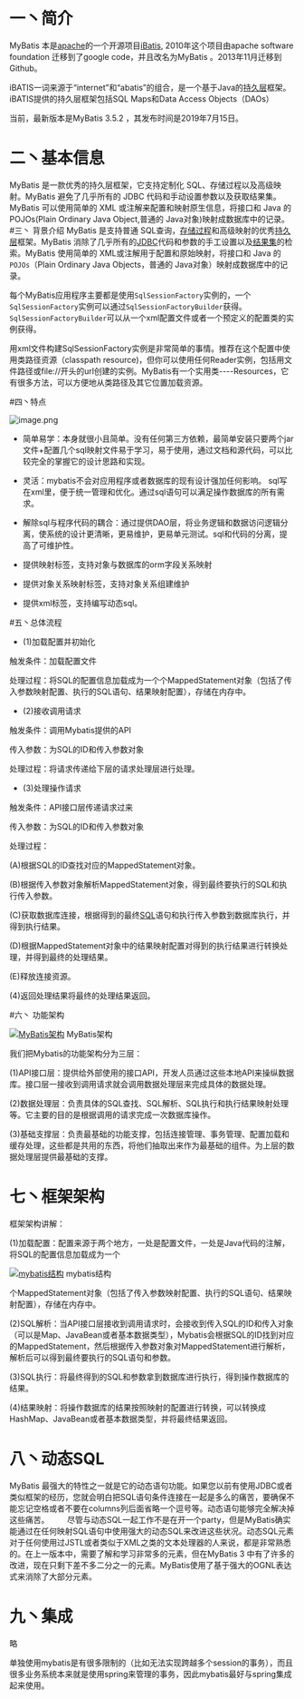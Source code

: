 #  一丶简介
MyBatis 本是[apache](https://baike.baidu.com/item/apache/6265)的一个开源项目[iBatis](https://baike.baidu.com/item/iBatis), 2010年这个项目由apache software foundation 迁移到了google code，并且改名为MyBatis 。2013年11月迁移到Github。

iBATIS一词来源于“internet”和“abatis”的组合，是一个基于Java的[持久层](https://baike.baidu.com/item/%E6%8C%81%E4%B9%85%E5%B1%82/3584971)框架。iBATIS提供的持久层框架包括SQL Maps和Data Access Objects（DAOs）

当前，最新版本是MyBatis 3.5.2 ，其发布时间是2019年7月15日。
# 二丶基本信息
MyBatis 是一款优秀的持久层框架，它支持定制化 SQL、存储过程以及高级映射。MyBatis 避免了几乎所有的 JDBC 代码和手动设置参数以及获取结果集。MyBatis 可以使用简单的 XML 或注解来配置和映射原生信息，将接口和 Java 的 POJOs(Plain Ordinary Java Object,普通的 Java对象)映射成数据库中的记录。
#三丶 背景介绍
MyBatis 是支持普通 SQL查询，[存储过程](https://baike.baidu.com/item/%E5%AD%98%E5%82%A8%E8%BF%87%E7%A8%8B)和高级映射的优秀[持久层](https://baike.baidu.com/item/%E6%8C%81%E4%B9%85%E5%B1%82)框架。MyBatis 消除了几乎所有的[JDBC](https://baike.baidu.com/item/JDBC)代码和参数的手工设置以及[结果集](https://baike.baidu.com/item/%E7%BB%93%E6%9E%9C%E9%9B%86)的检索。MyBatis 使用简单的 XML或注解用于配置和原始映射，将接口和 Java 的`POJOs`（Plain Ordinary Java Objects，普通的 Java对象）映射成数据库中的记录。

每个MyBatis应用程序主要都是使用`SqlSessionFactory`实例的，一个`SqlSessionFactory`实例可以通过`SqlSessionFactoryBuilder`获得。`SqlSessionFactoryBuilder`可以从一个xml配置文件或者一个预定义的配置类的实例获得。

用xml文件构建SqlSessionFactory实例是非常简单的事情。推荐在这个配置中使用类路径资源（classpath resource)，但你可以使用任何Reader实例，包括用文件路径或file://开头的url创建的实例。MyBatis有一个实用类----Resources，它有很多方法，可以方便地从类路径及其它位置加载资源。

#四丶特点

![image.png](https://upload-images.jianshu.io/upload_images/5260759-5b31bd69948d0ff2.png?imageMogr2/auto-orient/strip%7CimageView2/2/w/1240)


*   简单易学：本身就很小且简单。没有任何第三方依赖，最简单安装只要两个jar文件+配置几个sql映射文件易于学习，易于使用，通过文档和源代码，可以比较完全的掌握它的设计思路和实现。

*   灵活：mybatis不会对应用程序或者数据库的现有设计强加任何影响。 sql写在xml里，便于统一管理和优化。通过sql语句可以满足操作数据库的所有需求。

*   解除sql与程序代码的耦合：通过提供DAO层，将业务逻辑和数据访问逻辑分离，使系统的设计更清晰，更易维护，更易单元测试。sql和代码的分离，提高了可维护性。

*   提供映射标签，支持对象与数据库的orm字段关系映射

*   提供对象关系映射标签，支持对象关系组建维护

*   提供xml标签，支持编写动态sql。

#五丶总体流程

- (1)加载配置并初始化

触发条件：加载配置文件

处理过程：将SQL的配置信息加载成为一个个MappedStatement对象（包括了传入参数映射配置、执行的SQL语句、结果映射配置），存储在内存中。

- (2)接收调用请求

触发条件：调用Mybatis提供的API

传入参数：为SQL的ID和传入参数对象

处理过程：将请求传递给下层的请求处理层进行处理。

- (3)处理操作请求

触发条件：API接口层传递请求过来

传入参数：为SQL的ID和传入参数对象

处理过程：

(A)根据SQL的ID查找对应的MappedStatement对象。

(B)根据传入参数对象解析MappedStatement对象，得到最终要执行的SQL和执行传入参数。

(C)获取数据库连接，根据得到的最终[SQL](https://baike.baidu.com/item/SQL)语句和执行传入参数到数据库执行，并得到执行结果。

(D)根据MappedStatement对象中的结果映射配置对得到的执行结果进行转换处理，并得到最终的处理结果。

(E)释放连接资源。

(4)返回处理结果将最终的处理结果返回。

#六丶 功能架构

[![MyBatis架构](https://upload-images.jianshu.io/upload_images/5260759-a16f59165d298e30.jpg?imageMogr2/auto-orient/strip%7CimageView2/2/w/1240)](https://baike.baidu.com/pic/MyBatis/2824918/0/0b46f21fbe096b63ea0d41bf0c338744eaf8accc?fr=lemma&ct=single "MyBatis架构") MyBatis架构

我们把Mybatis的功能架构分为三层：

(1)API接口层：提供给外部使用的接口API，开发人员通过这些本地API来操纵数据库。接口层一接收到调用请求就会调用数据处理层来完成具体的数据处理。

(2)数据处理层：负责具体的SQL查找、SQL解析、SQL执行和执行结果映射处理等。它主要的目的是根据调用的请求完成一次数据库操作。

(3)基础支撑层：负责最基础的功能支撑，包括连接管理、事务管理、配置加载和缓存处理，这些都是共用的东西，将他们抽取出来作为最基础的组件。为上层的数据处理层提供最基础的支撑。

# 七丶框架架构

框架架构讲解：

(1)加载配置：配置来源于两个地方，一处是配置文件，一处是Java代码的注解，将SQL的配置信息加载成为一个

[![mybatis结构](https://upload-images.jianshu.io/upload_images/5260759-7dadfd0e634dc374.jpg?imageMogr2/auto-orient/strip%7CimageView2/2/w/1240)](https://baike.baidu.com/pic/MyBatis/2824918/0/64380cd7912397dde0cd87eb5982b2b7d1a287ac?fr=lemma&ct=single "mybatis结构") mybatis结构

个MappedStatement对象（包括了传入参数映射配置、执行的SQL语句、结果映射配置），存储在内存中。

(2)SQL解析：当API接口层接收到调用请求时，会接收到传入SQL的ID和传入对象（可以是Map、JavaBean或者基本数据类型），Mybatis会根据SQL的ID找到对应的MappedStatement，然后根据传入参数对象对MappedStatement进行解析，解析后可以得到最终要执行的SQL语句和参数。

(3)SQL执行：将最终得到的SQL和参数拿到数据库进行执行，得到操作数据库的结果。

(4)结果映射：将操作数据库的结果按照映射的配置进行转换，可以转换成HashMap、JavaBean或者基本数据类型，并将最终结果返回。

# 八丶动态SQL


MyBatis 最强大的特性之一就是它的动态语句功能。如果您以前有使用JDBC或者类似框架的经历，您就会明白把SQL语句条件连接在一起是多么的痛苦，要确保不能忘记空格或者不要在columns列后面省略一个逗号等。动态语句能够完全解决掉这些痛苦。
　　尽管与动态SQL一起工作不是在开一个party，但是MyBatis确实能通过在任何映射SQL语句中使用强大的动态SQL来改进这些状况。动态SQL元素对于任何使用过JSTL或者类似于XML之类的文本处理器的人来说，都是非常熟悉的。在上一版本中，需要了解和学习非常多的元素，但在MyBatis 3 中有了许多的改进，现在只剩下差不多二分之一的元素。MyBatis使用了基于强大的OGNL表达式来消除了大部分元素。

# 九丶集成

略

单独使用mybatis是有很多限制的（比如无法实现跨越多个session的事务），而且很多业务系统本来就是使用spring来管理的事务，因此mybatis最好与spring集成起来使用。

